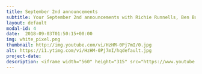 ```yaml
---
title: September 2nd announcements
subtitle: Your September 2nd announcements with Richie Runnells, Ben Boeck, and Pastor Mark Hornback.
layout: default
modal-id: 4 
date:  2018-09-03T01:50:15+00:00
img: white_pixel.png
thumbnail: http://img.youtube.com/vi/HzHM-0Pj7mI/0.jpg
alt: https://i1.ytimg.com/vi/HzHM-0Pj7mI/hqdefault.jpg
project-date: 
description: <iframe width="560" height="315" src="https://www.youtube.com/embed/HzHM-0Pj7mI" frameborder="0" allowfullscreen></iframe> 
---
```

